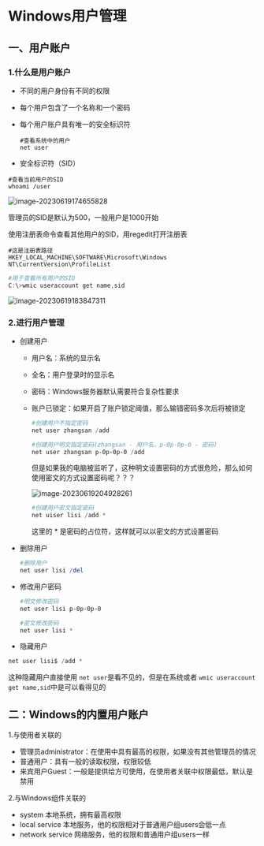 # Windows用户管理

## 一、用户账户

### 1.什么是用户账户

- 不同的用户身份有不同的权限

- 每个用户包含了一个名称和一个密码

- 每个用户账户具有唯一的安全标识符

  ```
  #查看系统中的用户
  net user
  ```

- 安全标识符（SID）

```
#查看当前用户的SID
whoami /user
```

![image-20230619174655828](C:\Users\hp\AppData\Roaming\Typora\typora-user-images\image-20230619174655828.png)

管理员的SID是默认为500，一般用户是1000开始

使用注册表命令查看其他用户的SID，用regedit打开注册表

```
#这是注册表路径
HKEY_LOCAL_MACHINE\SOFTWARE\Microsoft\Windows NT\CurrentVersion\ProfileList
```

```powershell
#用于查看所有用户的SID
C:\>wmic useraccount get name,sid
```

![image-20230619183847311](C:\Users\hp\AppData\Roaming\Typora\typora-user-images\image-20230619183847311.png)

### 2.进行用户管理

- 创建用户

  - 用户名：系统的显示名

  - 全名：用户登录时的显示名

  - 密码：Windows服务器默认需要符合复杂性要求

  - 账户已锁定：如果开启了账户锁定阈值，那么输错密码多次后将被锁定

    ```powershell
    #创建用户不指定密码
    net user zhangsan /add
    ```

    

    ```powershell
    #创建用户明文指定密码(zhangsan - 用户名，p-0p-0p-0 - 密码)
    net user zhangsan p-0p-0p-0 /add
    ```

    但是如果我的电脑被监听了，这种明文设置密码的方式很危险，那么如何使用密文的方式设置密码呢？？？

    ![image-20230619204928261](C:\Users\hp\AppData\Roaming\Typora\typora-user-images\image-20230619204928261.png)

    ```powershell
    #创建用户密文指定密码
    net uiser lisi /add *
    ```

    这里的 * 是密码的占位符，这样就可以以密文的方式设置密码

    

  

- 删除用户

  ```powershell
  #删除用户
  net user lisi /del
  ```

- 修改用户密码

  ```powershell
  #明文修改密码
  net user lisi p-0p-0p-0
  ```

  ```powershell
  #密文修改密码
  net user lisi *
  ```

- 隐藏用户

```powershell
net user lisi$ /add *
```

这种隐藏用户直接使用 `net user`是看不见的，但是在系统或者 `wmic useraccount get name,sid`中是可以看得见的

## 二：Windows的内置用户账户

1.与使用者关联的

- 管理员administrator：在使用中具有最高的权限，如果没有其他管理员的情况
- 普通用户：具有一般的读取权限，权限较低
- 来宾用户Guest：一般是提供给方可使用，在使用者关联中权限最低，默认是禁用

2.与Windows组件关联的

- system 本地系统，拥有最高权限
- local service 本地服务，他的权限相对于普通用户组users会低一点
- network service 网络服务，他的权限和普通用户组users一样